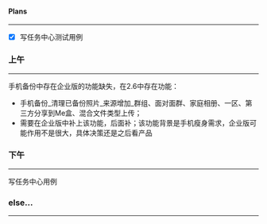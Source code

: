 
#### Plans
---
- [x] 写任务中心测试用例

### 上午
---
手机备份中存在企业版的功能缺失，在2.6中存在功能：
- 手机备份_清理已备份照片_来源增加_群组、面对面群、家庭相册、一区、第三方分享到Me盒、混合文件类型上传；
- 需要在企业版中补上该功能，后面补；该功能背景是手机瘦身需求，企业版可能作用不是很大，具体决策还是之后看产品

### 下午
---
写任务中心用例

### else...
---

